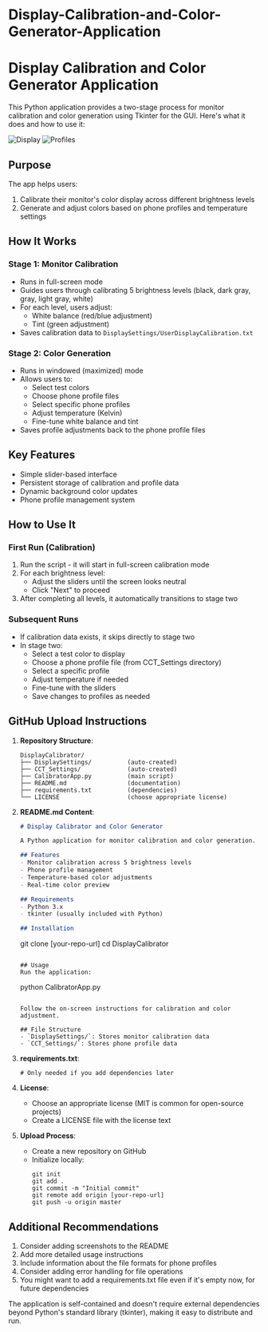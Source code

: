 # Display-Calibration-and-Color-Generator-Application
# Display Calibration and Color Generator Application

This Python application provides a two-stage process for monitor calibration and color generation using Tkinter for the GUI. Here's what it does and how to use it:

![Display](https://github.com/user-attachments/assets/4e23421b-fda1-4802-b51c-a1dfe41f7e9b)
![Profiles](https://github.com/user-attachments/assets/7434311c-65db-49c6-a683-f3ec897d4030)

## Purpose
The app helps users:
1. Calibrate their monitor's color display across different brightness levels
2. Generate and adjust colors based on phone profiles and temperature settings

## How It Works

### Stage 1: Monitor Calibration
- Runs in full-screen mode
- Guides users through calibrating 5 brightness levels (black, dark gray, gray, light gray, white)
- For each level, users adjust:
  - White balance (red/blue adjustment)
  - Tint (green adjustment)
- Saves calibration data to `DisplaySettings/UserDisplayCalibration.txt`

### Stage 2: Color Generation
- Runs in windowed (maximized) mode
- Allows users to:
  - Select test colors
  - Choose phone profile files
  - Select specific phone profiles
  - Adjust temperature (Kelvin)
  - Fine-tune white balance and tint
- Saves profile adjustments back to the phone profile files

## Key Features
- Simple slider-based interface
- Persistent storage of calibration and profile data
- Dynamic background color updates
- Phone profile management system

## How to Use It

### First Run (Calibration)
1. Run the script - it will start in full-screen calibration mode
2. For each brightness level:
   - Adjust the sliders until the screen looks neutral
   - Click "Next" to proceed
3. After completing all levels, it automatically transitions to stage two

### Subsequent Runs
- If calibration data exists, it skips directly to stage two
- In stage two:
  - Select a test color to display
  - Choose a phone profile file (from CCT_Settings directory)
  - Select a specific profile
  - Adjust temperature if needed
  - Fine-tune with the sliders
  - Save changes to profiles as needed

## GitHub Upload Instructions

1. **Repository Structure**:
   ```
   DisplayCalibrator/
   ├── DisplaySettings/          (auto-created)
   ├── CCT_Settings/             (auto-created)
   ├── CalibratorApp.py          (main script)
   ├── README.md                 (documentation)
   ├── requirements.txt          (dependencies)
   └── LICENSE                   (choose appropriate license)
   ```

2. **README.md Content**:
   ```markdown
   # Display Calibrator and Color Generator

   A Python application for monitor calibration and color generation.

   ## Features
   - Monitor calibration across 5 brightness levels
   - Phone profile management
   - Temperature-based color adjustments
   - Real-time color preview

   ## Requirements
   - Python 3.x
   - tkinter (usually included with Python)

   ## Installation
   ```
   git clone [your-repo-url]
   cd DisplayCalibrator
   ```

   ## Usage
   Run the application:
   ```
   python CalibratorApp.py
   ```

   Follow the on-screen instructions for calibration and color adjustment.

   ## File Structure
   - `DisplaySettings/`: Stores monitor calibration data
   - `CCT_Settings/`: Stores phone profile data
   ```

3. **requirements.txt**:
   ```
   # Only needed if you add dependencies later
   ```

4. **License**:
   - Choose an appropriate license (MIT is common for open-source projects)
   - Create a LICENSE file with the license text

5. **Upload Process**:
   - Create a new repository on GitHub
   - Initialize locally:
     ```
     git init
     git add .
     git commit -m "Initial commit"
     git remote add origin [your-repo-url]
     git push -u origin master
     ```

## Additional Recommendations
1. Consider adding screenshots to the README
2. Add more detailed usage instructions
3. Include information about the file formats for phone profiles
4. Consider adding error handling for file operations
5. You might want to add a requirements.txt file even if it's empty now, for future dependencies

The application is self-contained and doesn't require external dependencies beyond Python's standard library (tkinter), making it easy to distribute and run.

